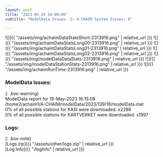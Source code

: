 ```yaml
---
layout: post
title: "2023-05-19 16:00:00"
subtitle: "ModelData Issues: 2; A-CHAIM System Issues: 0"

---
```


![]({{ "/assets/img/achaimDataStatsShort-2313916.png" | relative_url }})
![]({{ "/assets/img/achaimDataStatsLong00-2313916.png" | relative_url }})
![]({{ "/assets/img/achaimDataStatsLong01-2313916.png" | relative_url }})
![]({{ "/assets/img/achaimDataStatsLong02-2313916.png" | relative_url }})
![]({{ "/assets/img/modelDataDataStats-2313916.png" | relative_url }})
![]({{ "/assets/img/modelDataStationStats-2313916.png" | relative_url }})
![]({{ "/assets/img/achaimRunTime-2313916.png" | relative_url }})


### ModelData Issues:  
  
{: .box-warning}  
 ModelData report for 19-May-2023 16:15:08   
 /home2/achaim1/A-CHAIM/modelData/2023/139/16/modelData.mat   
 0% of all possible stations for KASI were downloaded. x2288   
 0% of all possible stations for KARTVERKET were downloaded. x1997   
  


### Logs:  
  
{: .box-note}  
[Logs.zip]({{ "/assets/other/logs.zip" | relative_url }})  
[Log Info]({{ "/logInfo" | relative_url }})  
